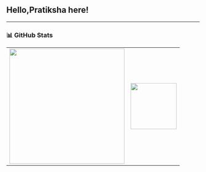## Hello,Pratiksha here!
---

### 📊 GitHub Stats

<div>
  <table>
    <tr>
      <td>
        <img src="https://github-readme-stats.vercel.app/api?username=Pratiksha3415&show_icons=true&theme=radical&border_radius=20" width="300px" />
      </td>
      <td>
        <img src="https://media.giphy.com/media/v1.Y2lkPTc5MGI3NjExZ3BrYjhrajYzc2V3ZGVwczN3bW9henBibjh0cnVwYXZvZ2g5OXA2cyZlcD12MV9naWZzX3NlYXJjaCZjdD1n/u2Hq7bqjWWL8oWFz1T/giphy.gif" width="120px" />
      </td>
    </tr>
  </table>
</div>
